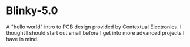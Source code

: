 # Blinky-5.0
A "hello world" intro to PCB design provided by Contextual Electronics. I thought I should start out small before I get into more advanced projects I have in mind.

